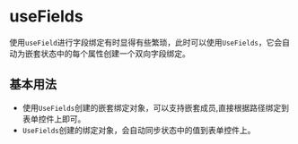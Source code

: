 # useFields

使用`useField`进行字段绑定有时显得有些繁琐，此时可以使用`UseFields`，它会自动为嵌套状态中的每个属性创建一个双向字段绑定。

## 基本用法


<demo react="form/useFieldsBase.tsx"/>


- 使用`UseFields`创建的嵌套绑定对象，可以支持嵌套成员,直接根据路径绑定到表单控件上即可。
- `UseFields`创建的绑定对象，会自动同步状态中的值到表单控件上。


